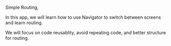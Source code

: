 Simple Routing, 

In this app, we will learn how to use Navigator to switch between screens and learn routing. 

We will focus on code reusablity, avoid repeating code, and better structure for routing.
